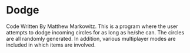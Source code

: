 # Dodge
Code Written By Matthew Markowitz. This is a program where the user attempts to dodge incoming circles for as long as he/she can. The circles are all randomly generated. In addition, various multiplayer modes are included in which items are involved.
